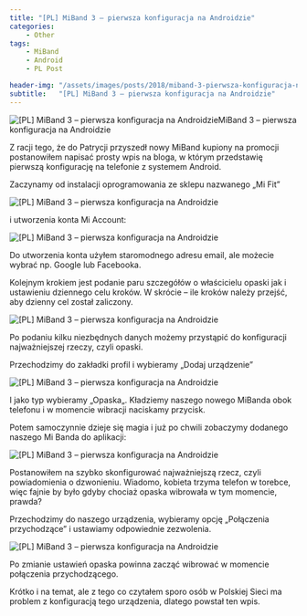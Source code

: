 ```yaml
---
title: "[PL] MiBand 3 – pierwsza konfiguracja na Androidzie"
categories:
    - Other
tags:
    - MiBand
    - Android
    - PL Post

header-img: "/assets/images/posts/2018/miband-3-pierwsza-konfiguracja-na-androidzie/top.jpg"
subtitle:   "[PL] MiBand 3 – pierwsza konfiguracja na Androidzie"
---
```

![[PL] MiBand 3 – pierwsza konfiguracja na Androidzie](/assets/images/posts/2018/miband-3-pierwsza-konfiguracja-na-androidzie/top.jpg)MiBand 3 – pierwsza konfiguracja na Androidzie

Z racji tego, że do Patrycji przyszedł nowy MiBand kupiony na promocji postanowiłem napisać prosty wpis na bloga, w którym przedstawię pierwszą konfigurację na telefonie z systemem Android.

Zaczynamy od instalacji oprogramowania ze sklepu nazwanego „Mi Fit”

![[PL] MiBand 3 – pierwsza konfiguracja na Androidzie](/assets/images/posts/2018/miband-3-pierwsza-konfiguracja-na-androidzie/01.jpg)

i utworzenia konta Mi Account:

![[PL] MiBand 3 – pierwsza konfiguracja na Androidzie](/assets/images/posts/2018/miband-3-pierwsza-konfiguracja-na-androidzie/02.jpg)

Do utworzenia konta użyłem staromodnego adresu email, ale możecie wybrać np. Google lub Facebooka.

Kolejnym krokiem jest podanie paru szczegółów o właścicielu opaski jak i ustawieniu dziennego celu kroków. W skrócie – ile kroków należy przejść, aby dzienny cel został zaliczony.

![[PL] MiBand 3 – pierwsza konfiguracja na Androidzie](/assets/images/posts/2018/miband-3-pierwsza-konfiguracja-na-androidzie/03.jpg)

Po podaniu kilku niezbędnych danych możemy przystąpić do konfiguracji najważniejszej rzeczy, czyli opaski.

Przechodzimy do zakładki profil i wybieramy „Dodaj urządzenie”

![[PL] MiBand 3 – pierwsza konfiguracja na Androidzie](/assets/images/posts/2018/miband-3-pierwsza-konfiguracja-na-androidzie/04.jpg)

I jako typ wybieramy „Opaska„. Kładziemy naszego nowego MiBanda obok telefonu i w momencie wibracji naciskamy przycisk.

Potem samoczynnie dzieje się magia i już po chwili zobaczymy dodanego naszego Mi Banda do aplikacji:

![[PL] MiBand 3 – pierwsza konfiguracja na Androidzie](/assets/images/posts/2018/miband-3-pierwsza-konfiguracja-na-androidzie/05.jpg)

Postanowiłem na szybko skonfigurować najważniejszą rzecz, czyli powiadomienia o dzwonieniu. Wiadomo, kobieta trzyma telefon w torebce, więc fajnie by było gdyby chociaż opaska wibrowała w tym momencie, prawda?

Przechodzimy do naszego urządzenia, wybieramy opcję „Połączenia przychodzące” i ustawiamy odpowiednie zezwolenia.

![[PL] MiBand 3 – pierwsza konfiguracja na Androidzie](/assets/images/posts/2018/miband-3-pierwsza-konfiguracja-na-androidzie/06.jpg)

Po zmianie ustawień opaska powinna zacząć wibrować w momencie połączenia przychodzącego.

Krótko i na temat, ale z tego co czytałem sporo osób w Polskiej Sieci ma problem z konfiguracją tego urządzenia, dlatego powstał ten wpis.
